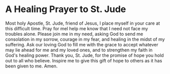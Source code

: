 # A Healing Prayer to St. Jude
Most holy Apostle, St. Jude, friend of Jesus,
I place myself in your care at this difficult
time. Pray for mel help me know that I need
not face my troubles alone. Please join me in 
my need, asking God to send me consolation in my
sorrow, courage in my fear, and healing in the midst of my suffering. Ask
our loving God to fill me with the grace to
accept whatever may lie ahead for me and my loved ones, and to strengthen my faith in God's healing power. Thank you, St. Jude, for the promise of hope you hold out to all
who believe. Inspire me to give this gift of hope to others as it has been given to me.
Amen.